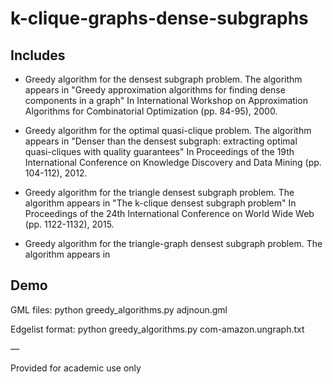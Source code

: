 # k-clique-graphs-dense-subgraphs

Includes
-----------

- Greedy algorithm for the densest subgraph problem.
  The algorithm appears in "Greedy approximation algorithms for finding dense components in a graph" In International Workshop on Approximation Algorithms for Combinatorial Optimization (pp. 84-95), 2000.

- Greedy algorithm for the optimal quasi-clique problem.
  The algorithm appears in "Denser than the densest subgraph: extracting optimal quasi-cliques with quality guarantees" In Proceedings of the 19th International Conference on Knowledge Discovery and Data Mining (pp. 104-112), 2012.

- Greedy algorithm for the triangle densest subgraph problem. 
  The algorithm appears in "The k-clique densest subgraph problem" In Proceedings of the 24th International Conference on World Wide Web (pp. 1122-1132), 2015.

- Greedy algorithm for the triangle-graph densest subgraph problem.
  The algorithm appears in

Demo
------------ 
GML files: python greedy_algorithms.py adjnoun.gml

Edgelist format: python greedy_algorithms.py com-amazon.ungraph.txt

— 

Provided for academic use only
